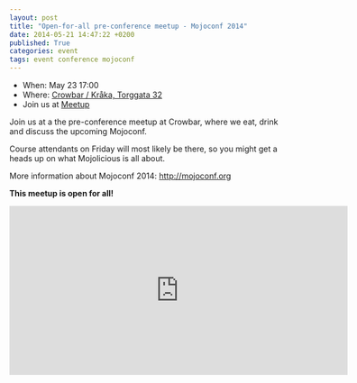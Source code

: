 ```yaml
---
layout: post
title: "Open-for-all pre-conference meetup - Mojoconf 2014"
date: 2014-05-21 14:47:22 +0200
published: True
categories: event
tags: event conference mojoconf
---
```


* When: May 23 17:00
* Where: [Crowbar / Kråka, Torggata 32](https://maps.google.com/maps?f=q&hl=en&q=Torggata+32%2C+Oslo%2C+no)
* Join us at [Meetup](https://www.meetup.com/Oslo-pm/events/184319252/)

Join us at a the pre-conference meetup at Crowbar, where we eat, drink and discuss the upcoming Mojoconf.

Course attendants on Friday will most likely be there, so you might get a heads up on what Mojolicious is all about.

More information about Mojoconf 2014: <a class="linkified" href="http://mojoconf.org">http://mojoconf.org</a>

<b>This meetup is open for all!</b>

<iframe class="google-maps" src="https://www.google.com/maps/embed/v1/place?q=q=Torggata+32%2C+Oslo%2C+no&key=AIzaSyASIjsQVcDWLnkdszZ-yw13Qcs-iFk8Q4Y" width="600" height="300" frameborder="0" allowfullscreen></iframe>
